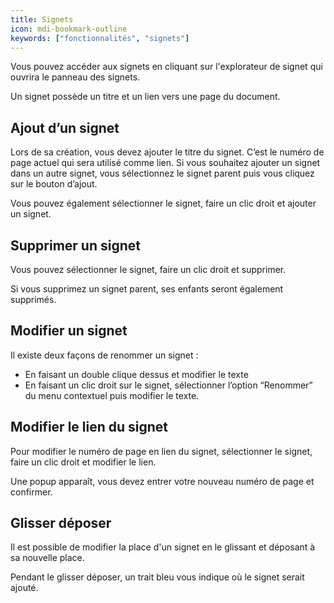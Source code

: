 ```yaml
---
title: Signets
icon: mdi-bookmark-outline
keywords: ["fonctionnalités", "signets"]
---
```


 
Vous pouvez accéder aux signets en cliquant sur l'explorateur de signet qui ouvrira le panneau des signets.


Un signet possède un titre et un lien vers une page du document. 

## Ajout d’un signet

Lors de sa création, vous devez ajouter le titre du signet. C’est le numéro de page actuel qui sera utilisé comme lien. 
Si vous souhaitez ajouter un signet dans un autre signet, vous sélectionnez le signet parent puis vous cliquez sur le bouton d’ajout.


Vous pouvez également sélectionner le signet, faire un clic droit et ajouter un signet. 


## Supprimer un signet  


Vous pouvez sélectionner le signet, faire un clic droit et supprimer.



Si vous supprimez un signet parent, ses enfants seront également supprimés.

## Modifier un signet

Il existe deux façons de renommer un signet : 
* En faisant un double clique dessus et modifier le texte
* En faisant un clic droit sur le signet, sélectionner l’option “Renommer” du menu contextuel puis modifier le texte.



## Modifier le lien du signet 

Pour modifier le numéro de page en lien du signet, sélectionner le signet, faire un clic droit et modifier le lien. 


Une popup apparaît, vous devez entrer votre nouveau numéro de page et confirmer. 


## Glisser déposer
Il est possible de modifier la place d'un signet en le glissant et déposant à sa nouvelle place. 


Pendant le glisser déposer, un trait bleu vous indique où le signet serait ajouté.

